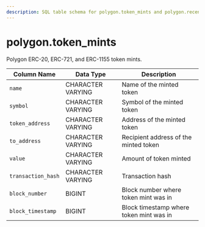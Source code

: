 ```yaml
---
description: SQL table schema for polygon.token_mints and polygon.recent_token_mints
---
```


# polygon.token\_mints

Polygon ERC-20, ERC-721, and ERC-1155 token mints.

| Column Name        | Data Type         | Description                             |
| ------------------ | ----------------- | --------------------------------------- |
| `name`             | CHARACTER VARYING | Name of the minted token                |
| `symbol`           | CHARACTER VARYING | Symbol of the minted token              |
| `token_address`    | CHARACTER VARYING | Address of the minted token             |
| `to_address`       | CHARACTER VARYING | Recipient address of the minted token   |
| `value`            | CHARACTER VARYING | Amount of token minted                  |
| `transaction_hash` | CHARACTER VARYING | Transaction hash                        |
| `block_number`     | BIGINT            | Block number where token mint was in    |
| `block_timestamp`  | BIGINT            | Block timestamp where token mint was in |
